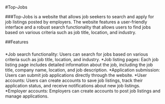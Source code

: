 #Top-Jobs

###Top-Jobs is a website that allows job seekers to search and apply for job listings posted by employers. The website features a user-friendly interface and a robust search functionality that allows users to find jobs based on various criteria such as job title, location, and industry.

##Features

###
*Job search functionality: Users can search for jobs based on various criteria such as job title, location, and industry.
*Job listing pages: Each job listing page includes detailed information about the job, including the job title, company name, location, and job description.
*Application submission: Users can submit job applications directly through the website.
*User accounts: Users can create accounts to save job listings, track their application status, and receive notifications about new job listings.
*Employer accounts: Employers can create accounts to post job listings and manage applications.
